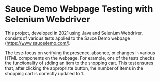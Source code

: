 # Sauce Demo Webpage Testing with Selenium Webdriver

This project, developed in 2021 using Java and Selenium Webdriver, consists of various tests applied to the Sauce Demo webpage (https://www.saucedemo.com/).

The tests focus on verifying the presence, absence, or changes in various HTML components on the webpage. For example, one of the tests checks the functionality of 
adding an item to the shopping cart. This test ensures that, after clicking the appropriate button, the number of items in the shopping cart is correctly updated to 1.
